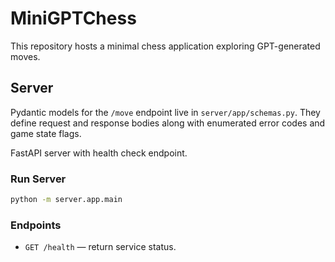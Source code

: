 # MiniGPTChess


This repository hosts a minimal chess application exploring GPT-generated moves.

## Server

Pydantic models for the `/move` endpoint live in `server/app/schemas.py`. They define
request and response bodies along with enumerated error codes and game state flags.

FastAPI server with health check endpoint.

### Run Server

```bash
python -m server.app.main
```

### Endpoints

- `GET /health` — return service status.